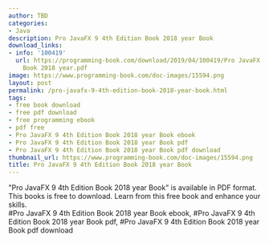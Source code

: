 ```yaml
---
author: TBD
categories:
- Java
description: Pro JavaFX 9 4th Edition Book 2018 year Book
download_links:
- info: '100419'
  url: https://programming-book.com/download/2019/04/100419/Pro JavaFX 9 4th Edition
    Book 2018 year.pdf
image: https://www.programming-book.com/doc-images/15594.png
layout: post
permalink: /pro-javafx-9-4th-edition-book-2018-year-book.html
tags:
- free book download
- free pdf download
- free programming ebook
- pdf free
- Pro JavaFX 9 4th Edition Book 2018 year Book ebook
- Pro JavaFX 9 4th Edition Book 2018 year Book pdf
- Pro JavaFX 9 4th Edition Book 2018 year Book pdf download
thumbnail_url: https://www.programming-book.com/doc-images/15594.png
title: Pro JavaFX 9 4th Edition Book 2018 year Book
---
```


 
<div class="item-desc text-justify">
  "Pro JavaFX 9 4th Edition Book 2018 year Book" is available in PDF format. This books is free to download. Learn from this free book and enhance your skills.
  <br>
  #Pro JavaFX 9 4th Edition Book 2018 year Book ebook, #Pro JavaFX 9 4th Edition Book 2018 year Book pdf, #Pro JavaFX 9 4th Edition Book 2018 year Book pdf download
</div>